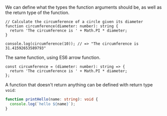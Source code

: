 We can define what the types the function arguments should be, as well as the return type of the function.

```
// Calculate the circumference of a circle given its diameter
function circumference(diameter: number): string {
  return 'The circumference is ' + Math.PI * diameter;
}

console.log(circumference(10)); // => "The circumference is 31.41592653589793"
```

The same function, using ES6 arrow function.

```
const circumference = (diameter: number): string => {
  return 'The circumference is ' + Math.PI * diameter;
};
```

A function that doesn't return anything can be defined with return type `void`:

```ts
function printHello(name: string): void {
  console.log(`hello ${name}`);
}
```